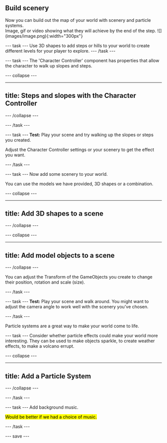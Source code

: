 ## Build scenery

<div style="display: flex; flex-wrap: wrap">
<div style="flex-basis: 200px; flex-grow: 1; margin-right: 15px;">
Now you can build out the map of your world with scenery and particle systems. 
</div>
<div>
Image, gif or video showing what they will achieve by the end of the step. ![](images/image.png){:width="300px"}
</div>
</div>

--- task ---
Use 3D shapes to add steps or hills to your world to create different levels for your player to explore. 
--- /task ---

--- task ---
The 'Character Controller' component has properties that allow the character to walk up slopes and steps. 

--- collapse ---

---
title: Steps and slopes with the Character Controller
---



--- /collapse ---

--- /task ---

--- task ---
**Test:** Play your scene and try walking up the slopes or steps you created. 

Adjust the Character Controller settings or your scenery to get the effect you want. 

--- /task ---

--- task ---
Now add some scenery to your world.

You can use the models we have provided, 3D shapes or a combination. 

--- collapse ---

---
title: Add 3D shapes to a scene
---



--- /collapse ---

--- collapse ---

---
title: Add model objects to a scene
---



--- /collapse ---

You can adjust the Transform of the GameObjects you create to change their position, rotation and scale (size).

--- /task ---

--- task ---
**Test:** Play your scene and walk around. You might want to adjust the camera angle to work well with the scenery you've chosen. 

--- /task ---

Particle systems are a great way to make your world come to life. 

--- task ---
Consider whether particle effects could make your world more interesting. They can be used to make objects sparkle, to create weather effects, to make a volcano errupt. 

--- collapse ---

---
title: Add a Particle System
---



--- /collapse ---

--- /task ---

--- task ---
Add background music. 

<mark>Would be better if we had a choice of music.</mark>

--- /task ---

--- save ---